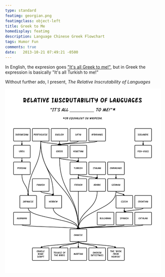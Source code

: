 ```yaml
---
type: standard
featimg: georgian.png
featimgclass: object-left
title: Greek to Me
homedisplay: featimg
description: Language Chinese Greek Flowchart
tags: Humor Fun
comments: true
date:   2013-10-21 07:49:21 -0500
---
```


In English, the expresion goes ["It's all Greek to me!"](https://en.wikipedia.org/wiki/Greek_to_me), but in Greek the expression is basically "It's all Turkish to me!"

Without further ado, I present, *The Relative Inscrutability of Languages*

![Icelanders apparently did not connect with many other cultures](/img/inscrutable.svg)
